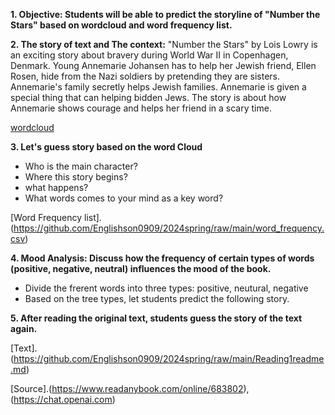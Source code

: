 
**1. Objective: Students will be able to predict the storyline of "Number the Stars" based on wordcloud and word frequency list.**
   
**2. The story of text and The context:** 
"Number the Stars" by Lois Lowry is an exciting story about bravery during World War II in Copenhagen, Denmark. Young Annemarie Johansen has to help her Jewish friend, Ellen Rosen, hide from the Nazi soldiers by pretending they are sisters. Annemarie's family secretly helps Jewish families. Annemarie is given a special thing that can helping bidden Jews. The story is about how Annemarie shows courage and helps her friend in a scary time.

[wordcloud](https://github.com/Englishson0909/2024spring/raw/main/wordcloud0415.png)

**3. Let's guess story based on the word Cloud**
  - Who is the main character?
  - Where this story begins?
  - what happens?
  - What words comes to your mind as a key word?

    
  [Word Frequency list].(https://github.com/Englishson0909/2024spring/raw/main/word_frequency.csv)
    
**4. Mood Analysis: Discuss how the frequency of certain types of words (positive, negative, neutral) influences the mood of the book.**
   - Divide the frerent words into three types: positive, neutural, negative
   - Based on the tree types, let students predict the following story. 

**5. After reading the original text, students guess the story of the text again.**

[Text].(https://github.com/Englishson0909/2024spring/raw/main/Reading1readme.md)


[Source].(https://www.readanybook.com/online/683802), (https://chat.openai.com) 


